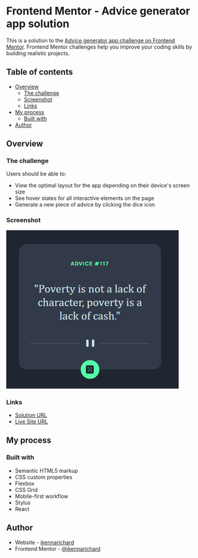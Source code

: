 # Frontend Mentor - Advice generator app solution

This is a solution to the [Advice generator app challenge on Frontend Mentor](https://www.frontendmentor.io/challenges/advice-generator-app-QdUG-13db). Frontend Mentor challenges help you improve your coding skills by building realistic projects.

## Table of contents

- [Overview](#overview)
  - [The challenge](#the-challenge)
  - [Screenshot](#screenshot)
  - [Links](#links)
- [My process](#my-process)
  - [Built with](#built-with)
- [Author](#author)



## Overview

### The challenge

Users should be able to:

- View the optimal layout for the app depending on their device's screen size
- See hover states for all interactive elements on the page
- Generate a new piece of advice by clicking the dice icon

### Screenshot

![](./images/page_view.PNG)



### Links

- [Solution URL](https://github.com/ikennarichard/Advice-generator-app)
- [Live Site URL](https://ikennarichard.github.io/Advice-generator-app/)

## My process

### Built with

- Semantic HTML5 markup
- CSS custom properties
- Flexbox
- CSS Grid
- Mobile-first workflow
- Stylus
- React

## Author

- Website - [ikennarichard](https://github.com/ikennarichard)
- Frontend Mentor - [@ikennarichard](https://www.frontendmentor.io/profile/ikennarichard)
